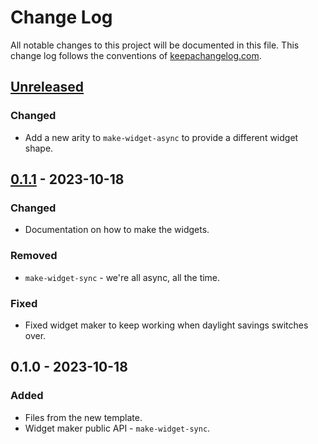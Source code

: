 # Change Log
All notable changes to this project will be documented in this file. This change log follows the conventions of [keepachangelog.com](http://keepachangelog.com/).

## [Unreleased]
### Changed
- Add a new arity to `make-widget-async` to provide a different widget shape.

## [0.1.1] - 2023-10-18
### Changed
- Documentation on how to make the widgets.

### Removed
- `make-widget-sync` - we're all async, all the time.

### Fixed
- Fixed widget maker to keep working when daylight savings switches over.

## 0.1.0 - 2023-10-18
### Added
- Files from the new template.
- Widget maker public API - `make-widget-sync`.

[Unreleased]: https://sourcehost.site/your-name/clojure-rest-api/compare/0.1.1...HEAD
[0.1.1]: https://sourcehost.site/your-name/clojure-rest-api/compare/0.1.0...0.1.1
